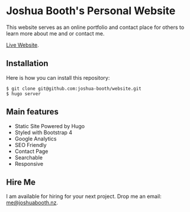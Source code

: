 # Joshua Booth's Personal Website
This website serves as an online portfolio and contact place for others to learn more about me and or contact me.


[Live Website](https://joshuabooth.nz/).


## Installation
Here is how you can install this repository:

```
$ git clone git@github.com:joshua-booth/website.git
$ hugo server
```

## Main features

- Static Site Powered by Hugo
- Styled with Bootstrap 4
- Google Analytics
- SEO Friendly
- Contact Page
- Searchable
- Responsive
  

## Hire Me
I am available for hiring for your next project. Drop me an email: [me@joshuabooth.nz](mailto:me@joshuabooth.nz).
